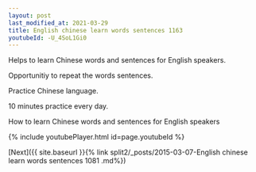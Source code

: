 ```yaml
---
layout: post
last_modified_at: 2021-03-29
title: English chinese learn words sentences 1163 
youtubeId: -U_4SoL1Gi0
---
```

 
 
Helps to learn Chinese words and sentences for English speakers.

Opportunitiy to repeat the words sentences. 

Practice Chinese language. 
 
10 minutes practice every day. 
 
How to learn Chinese words and sentences for English speakers 
 
{% include youtubePlayer.html id=page.youtubeId %}
 
 
[Next]({{ site.baseurl }}{% link  split2/_posts/2015-03-07-English chinese learn words sentences 1081 .md%})
 
